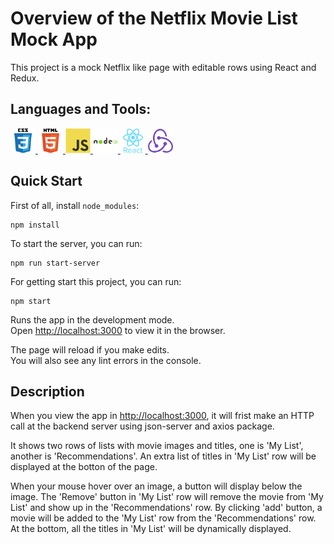 # Overview of the Netflix Movie List Mock App

This project is a mock Netflix like page with editable rows using React and Redux. 


## Languages and Tools:
<p align="left"> <a href="https://www.w3schools.com/css/" target="_blank"> <img src="https://raw.githubusercontent.com/devicons/devicon/master/icons/css3/css3-original-wordmark.svg" alt="css3" width="40" height="40"/> </a> <a href="https://www.w3.org/html/" target="_blank"> <img src="https://raw.githubusercontent.com/devicons/devicon/master/icons/html5/html5-original-wordmark.svg" alt="html5" width="40" height="40"/> </a> <a href="https://developer.mozilla.org/en-US/docs/Web/JavaScript" target="_blank"> <img src="https://raw.githubusercontent.com/devicons/devicon/master/icons/javascript/javascript-original.svg" alt="javascript" width="40" height="40"/> </a> <a href="https://nodejs.org" target="_blank"> <img src="https://raw.githubusercontent.com/devicons/devicon/master/icons/nodejs/nodejs-original-wordmark.svg" alt="nodejs" width="40" height="40"/> </a> <a href="https://reactjs.org/" target="_blank"> <img src="https://raw.githubusercontent.com/devicons/devicon/master/icons/react/react-original-wordmark.svg" alt="react" width="40" height="40"/> </a> <a href="https://redux.js.org" target="_blank"> <img src="https://raw.githubusercontent.com/devicons/devicon/master/icons/redux/redux-original.svg" alt="redux" width="40" height="40"/> </a> </p>

## Quick Start

First of all, install `node_modules`:
```
npm install
```

To start the server, you can run:
```
npm run start-server
```

For getting start this project, you can run:
```
npm start
```

Runs the app in the development mode.\
Open [http://localhost:3000](http://localhost:3000) to view it in the browser.

The page will reload if you make edits.\
You will also see any lint errors in the console.

## Description

When you view the app in [http://localhost:3000](http://localhost:3000), it will frist make an HTTP call at the backend server using json-server and axios package. 

It shows two rows of lists with movie images and titles, one is 'My List', another is 'Recommendations'. An extra list of titles in 'My List' row will be displayed at the botton of the page.

When your mouse hover over an image, a button will display below the image. The 'Remove' button in 'My List' row will remove the movie from 'My List' and show up in the 'Recommendations' row. By clicking 'add' button, a movie will be added to the 'My List' row from the 'Recommendations' row. At the bottom, all the titles in 'My List' will be dynamically displayed.


